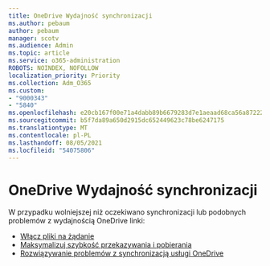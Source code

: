 ```yaml
---
title: OneDrive Wydajność synchronizacji
ms.author: pebaum
author: pebaum
manager: scotv
ms.audience: Admin
ms.topic: article
ms.service: o365-administration
ROBOTS: NOINDEX, NOFOLLOW
localization_priority: Priority
ms.collection: Adm_O365
ms.custom:
- "9000343"
- "5840"
ms.openlocfilehash: e20cb167f00e71a4dabb89b6679283d7e1aeaad68ca56a87222fb3d61f7dc6f5
ms.sourcegitcommit: b5f7da89a650d2915dc652449623c78be6247175
ms.translationtype: MT
ms.contentlocale: pl-PL
ms.lasthandoff: 08/05/2021
ms.locfileid: "54075806"
---
```

# <a name="onedrive-sync-performance"></a>OneDrive Wydajność synchronizacji

W przypadku wolniejszej niż oczekiwano synchronizacji lub podobnych problemów z wydajnością OneDrive linki:

- [Włącz pliki na żądanie](https://support.office.com/article/0e6860d3-d9f3-4971-b321-7092438fb38e)
- [Maksymalizuj szybkość przekazywania i pobierania](https://support.microsoft.com/office/8eeadfb8-501f-406d-997b-98ab6ff67f43?ui=en-us&rs=en-us&ad=us)
- [Rozwiązywanie problemów z synchronizacją usługi OneDrive](https://support.office.com/article/0899b115-05f7-45ec-95b2-e4cc8c4670b2)
